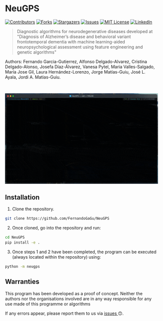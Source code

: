# NeuGPS

[![Contributors][contributors-shield]][contributors-url]
[![Forks][forks-shield]][forks-url]
[![Stargazers][stars-shield]][stars-url]
[![Issues][issues-shield]][issues-url]
[![MIT License][license-shield]][license-url]
[![LinkedIn][linkedin-shield]][linkedin-url]

> Diagnostic algorithms for neurodegenerative diseases developed at "Diagnosis of Alzheimer’s disease and behavioral variant frontotemporal dementia with machine learning-aided neuropsychological assessment using feature engineering and genetic algorithms"

Authors: Fernando Garcia-Gutierrez, Alfonso Delgado-Alvarez, Cristina Delgado-Alonso, 
Josefa Díaz-Álvarez,  Vanesa Pytel, Maria Valles-Salgado, María Jose Gil, 
Laura Hernández-Lorenzo, Jorge Matías-Guiu, José L. Ayala,  Jordi A. Matias-Guiu.

<br />
<p align="center">
    <img src="https://github.com/FernandoGaGu/NeuGPS/blob/master/img/NeuGPSdemo.gif" alt="Example">
</p>

## Installation

1. Clone the repository.
```bash
git clone https://github.com/FernandoGaGu/NeuGPS
```
2. Once cloned, go into the repository and run:
```bash
cd NeuGPS
pip install -e .
```

3. Once steps 1 and 2 have been completed, the program can be executed (always located within the repository) using:
```bash
python -m neugps
```
## Warranties
This program has been developed as a proof of concept. Neither the authors nor the organisations involved are in any way 
responsible for any use made of this programme or algorithms

If any errors appear, please report them to us via <a href="https://github.com/FernandoGaGu/NeuGPS/issues"> issues </a> 🙃. 


[contributors-shield]: https://img.shields.io/github/contributors/FernandoGaGu/NeuGPS.svg?style=flat-square
[contributors-url]: https://github.com/FernandoGaGu/NeuGPS/graphs/contributors
[forks-shield]: https://img.shields.io/github/forks/FernandoGaGu/NeuGPS.svg?style=flat-square
[forks-url]: https://github.com/FernandoGaGu/NeuGPS/network/members
[stars-shield]: https://img.shields.io/github/stars/FernandoGaGu/NeuGPS.svg?style=flat-square
[stars-url]: https://github.com/FernandoGaGu/NeuGPS/stargazers
[issues-shield]: https://img.shields.io/github/issues/FernandoGaGu/NeuGPS.svg?style=flat-square
[issues-url]: https://github.com/FernandoGaGu/NeuGPS/issues
[license-shield]: https://img.shields.io/github/license/FernandoGaGu/NeuGPS.svg?style=flat-square
[license-url]: https://github.com/FernandoGaGu/NeuGPS/blob/master/LICENSE
[linkedin-shield]: https://img.shields.io/badge/-LinkedIn-black.svg?style=flat-square&logo=linkedin&colorB=555
[linkedin-url]: https://linkedin.com/in/GarciaGu-Fernando
